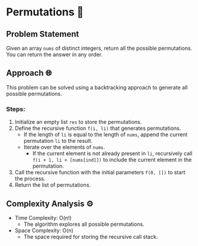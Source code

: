 # Permutations 🔄

## Problem Statement

Given an array `nums` of distinct integers, return all the possible permutations. You can return the answer in any order.

## Approach 🌐

This problem can be solved using a backtracking approach to generate all possible permutations.

### Steps:
1. Initialize an empty list `res` to store the permutations.
2. Define the recursive function `f(i, li)` that generates permutations.
   - If the length of `li` is equal to the length of `nums`, append the current permutation `li` to the result.
   - Iterate over the elements of `nums`.
     - If the current element is not already present in `li`, recursively call `f(i + 1, li + [nums[ind]])` to include the current element in the permutation.
3. Call the recursive function with the initial parameters `f(0, [])` to start the process.
4. Return the list of permutations.

## Complexity Analysis ⚙️

- Time Complexity: O(n!)
  - The algorithm explores all possible permutations.
- Space Complexity: O(n)
  - The space required for storing the recursive call stack.
